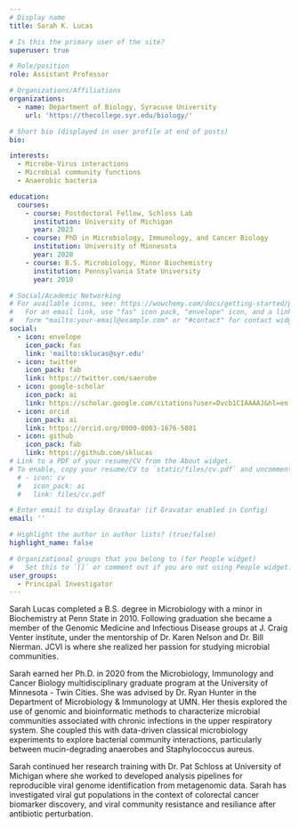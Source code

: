 ```yaml
---
# Display name
title: Sarah K. Lucas

# Is this the primary user of the site?
superuser: true

# Role/position
role: Assistant Professor

# Organizations/Affiliations
organizations:
  - name: Department of Biology, Syracuse University
    url: 'https://thecollege.syr.edu/biology/'

# Short bio (displayed in user profile at end of posts)
bio: 

interests:
  - Microbe-Virus interactions
  - Microbial community functions
  - Anaerobic bacteria

education:
  courses:
    - course: Postdoctoral Fellow, Schloss Lab
      institution: University of Michigan
      year: 2023
    - course: PhD in Microbiology, Immunology, and Cancer Biology
      institution: University of Minnesota
      year: 2020
    - course: B.S. Microbiology, Minor Biochemistry
      institution: Pennsylvania State University
      year: 2010

# Social/Academic Networking
# For available icons, see: https://wowchemy.com/docs/getting-started/page-builder/#icons
#   For an email link, use "fas" icon pack, "envelope" icon, and a link in the
#   form "mailto:your-email@example.com" or "#contact" for contact widget.
social:
  - icon: envelope
    icon_pack: fas
    link: 'mailto:sklucas@syr.edu'
  - icon: twitter
    icon_pack: fab
    link: https://twitter.com/saerobe
  - icon: google-scholar
    icon_pack: ai
    link: https://scholar.google.com/citations?user=Dvcb1CIAAAAJ&hl=en
  - icon: orcid
    icon_pack: ai
    link: https://orcid.org/0000-0003-1676-5801
  - icon: github
    icon_pack: fab
    link: https://github.com/sklucas
# Link to a PDF of your resume/CV from the About widget.
# To enable, copy your resume/CV to `static/files/cv.pdf` and uncomment the lines below.
  # - icon: cv
  #   icon_pack: ai
  #   link: files/cv.pdf

# Enter email to display Gravatar (if Gravatar enabled in Config)
email: ''

# Highlight the author in author lists? (true/false)
highlight_name: false

# Organizational groups that you belong to (for People widget)
#   Set this to `[]` or comment out if you are not using People widget.
user_groups:
  - Principal Investigator
---
```


Sarah Lucas completed a B.S. degree in Microbiology with a minor in Biochemistry at Penn State in 2010. Following graduation she became a member of the Genomic Medicine and Infectious Disease groups at J. Craig Venter institute, under the mentorship of Dr. Karen Nelson and Dr. Bill Nierman. JCVI is where she realized her passion for studying microbial communities.

Sarah earned her Ph.D. in 2020 from the Microbiology, Immunology and Cancer Biology multidisciplinary graduate program at the University of Minnesota - Twin Cities. She was advised by Dr. Ryan Hunter in the Department of Microbiology & Immunology at UMN. Her thesis explored the use of genomic and bioinformatic methods to characterize microbial communities associated with chronic infections in the upper respiratory system. She coupled this with data-driven classical microbiology experiments to explore bacterial community interactions, particularly between mucin-degrading anaerobes and Staphylococcus aureus.

Sarah continued her research training with Dr. Pat Schloss at University of Michigan where she worked to developed analysis pipelines for reproducible viral genome identification from metagenomic data. Sarah has investigated viral gut populations in the context of colorectal cancer biomarker discovery, and viral community resistance and resiliance after antibiotic perturbation.
